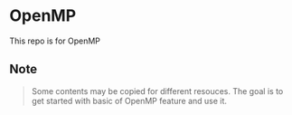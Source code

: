 # OpenMP
This repo is for OpenMP 

## Note
> Some contents may be copied for different resouces. The goal is to get started with basic of 
> OpenMP feature and use it. 
